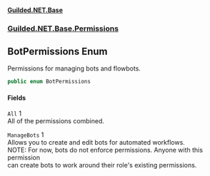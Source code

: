 #### [Guilded.NET.Base](Guilded_NET_Base.md 'Guilded.NET.Base')
### [Guilded.NET.Base.Permissions](Guilded_NET_Base.md#Guilded_NET_Base_Permissions 'Guilded.NET.Base.Permissions')
## BotPermissions Enum
Permissions for managing bots and flowbots.  
```csharp
public enum BotPermissions

```
#### Fields
<a name='Guilded_NET_Base_Permissions_BotPermissions_All'></a>
`All` 1  
All of the permissions combined.  
  
<a name='Guilded_NET_Base_Permissions_BotPermissions_ManageBots'></a>
`ManageBots` 1  
Allows you to create and edit bots for automated workflows.   
NOTE: For now, bots do not enforce permissions. Anyone with this permission   
can create bots to work around their role's existing permissions.  
  
